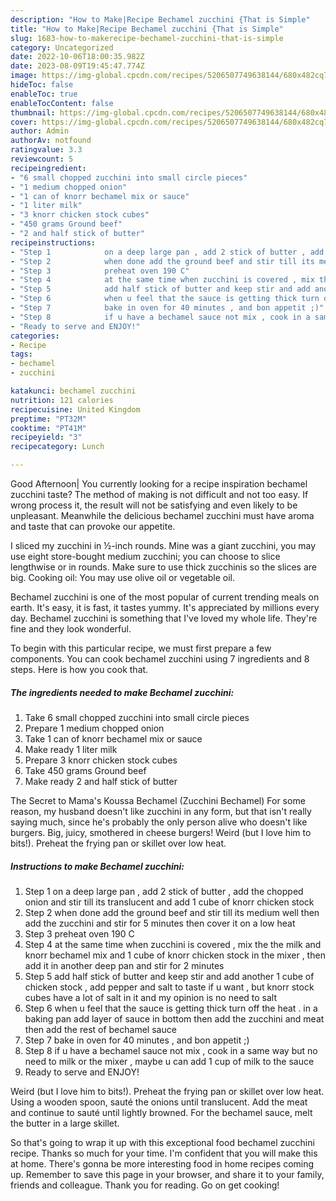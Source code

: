 ```yaml
---
description: "How to Make|Recipe Bechamel zucchini {That is Simple"
title: "How to Make|Recipe Bechamel zucchini {That is Simple"
slug: 1683-how-to-makerecipe-bechamel-zucchini-that-is-simple
category: Uncategorized
date: 2022-10-06T18:00:35.982Z
date: 2023-08-09T19:45:47.774Z
image: https://img-global.cpcdn.com/recipes/5206507749638144/680x482cq70/bechamel-zucchini-recipe-main-photo.jpg
hideToc: false
enableToc: true
enableTocContent: false
thumbnail: https://img-global.cpcdn.com/recipes/5206507749638144/680x482cq70/bechamel-zucchini-recipe-main-photo.jpg
cover: https://img-global.cpcdn.com/recipes/5206507749638144/680x482cq70/bechamel-zucchini-recipe-main-photo.jpg
author: Admin
authorAv: notfound
ratingvalue: 3.3
reviewcount: 5
recipeingredient:
- "6 small chopped zucchini into small circle pieces"
- "1 medium chopped onion"
- "1 can of knorr bechamel mix or sauce"
- "1 liter milk"
- "3 knorr chicken stock cubes"
- "450 grams Ground beef"
- "2 and half stick of butter"
recipeinstructions:
- "Step 1            on a deep large pan , add 2 stick of butter , add the chopped onion and stir till its translucent and add 1 cube of knorr chicken stock"
- "Step 2            when done add the ground beef and stir till its medium well then add the zucchini and stir for 5 minutes then cover it on a low heat"
- "Step 3            preheat oven 190 C"
- "Step 4            at the same time when zucchini is covered , mix the the milk and knorr bechamel mix and 1 cube of knorr chicken stock in the mixer , then add it in another deep pan and stir for 2 minutes"
- "Step 5            add half stick of butter and keep stir and add another 1 cube of chicken stock , add pepper and salt to taste if u want , but knorr stock cubes have a lot of salt in it and my opinion is no need to salt"
- "Step 6            when u feel that the sauce is getting thick turn off the heat . in a baking pan add layer of sauce in bottom then add the zucchini and meat then add the rest of bechamel sauce"
- "Step 7            bake in oven for 40 minutes , and bon appetit ;)"
- "Step 8            if u have a bechamel sauce not mix , cook in a same way but no need to milk or the mixer , maybe u can add 1 cup of milk to the sauce"
- "Ready to serve and ENJOY!"
categories:
- Recipe
tags:
- bechamel
- zucchini

katakunci: bechamel zucchini 
nutrition: 121 calories
recipecuisine: United Kingdom
preptime: "PT32M"
cooktime: "PT41M"
recipeyield: "3"
recipecategory: Lunch

---
```



Good Afternoon| You currently looking for a recipe inspiration bechamel zucchini taste? The method of making is not difficult and not too easy. If wrong process it, the result will not be satisfying and even likely to be unpleasant. Meanwhile the delicious bechamel zucchini must have aroma and taste that can provoke our appetite.





I sliced my zucchini in ½-inch rounds. Mine was a giant zucchini, you may use eight store-bought medium zucchini; you can choose to slice lengthwise or in rounds. Make sure to use thick zucchinis so the slices are big. Cooking oil: You may use olive oil or vegetable oil.

Bechamel zucchini is one of the most popular of current trending meals on earth. It's easy, it is fast, it tastes yummy. It's appreciated by millions every day. Bechamel zucchini is something that I've loved my whole life. They're fine and they look wonderful.


To begin with this particular recipe, we must first prepare a few components. You can cook bechamel zucchini using 7 ingredients and 8 steps. Here is how you cook that.

<!--inarticleads1-->

##### The ingredients needed to make Bechamel zucchini:

1. Take 6 small chopped zucchini into small circle pieces
1. Prepare 1 medium chopped onion
1. Take 1 can of knorr bechamel mix or sauce
1. Make ready 1 liter milk
1. Prepare 3 knorr chicken stock cubes
1. Take 450 grams Ground beef
1. Make ready 2 and half stick of butter


The Secret to Mama&#39;s Koussa Bechamel (Zucchini Bechamel) For some reason, my husband doesn&#39;t like zucchini in any form, but that isn&#39;t really saying much, since he&#39;s probably the only person alive who doesn&#39;t like burgers. Big, juicy, smothered in cheese burgers! Weird (but I love him to bits!). Preheat the frying pan or skillet over low heat. 

<!--inarticleads2-->

##### Instructions to make Bechamel zucchini:

1. Step 1            on a deep large pan , add 2 stick of butter , add the chopped onion and stir till its translucent and add 1 cube of knorr chicken stock
1. Step 2            when done add the ground beef and stir till its medium well then add the zucchini and stir for 5 minutes then cover it on a low heat
1. Step 3            preheat oven 190 C
1. Step 4            at the same time when zucchini is covered , mix the the milk and knorr bechamel mix and 1 cube of knorr chicken stock in the mixer , then add it in another deep pan and stir for 2 minutes
1. Step 5            add half stick of butter and keep stir and add another 1 cube of chicken stock , add pepper and salt to taste if u want , but knorr stock cubes have a lot of salt in it and my opinion is no need to salt
1. Step 6            when u feel that the sauce is getting thick turn off the heat . in a baking pan add layer of sauce in bottom then add the zucchini and meat then add the rest of bechamel sauce
1. Step 7            bake in oven for 40 minutes , and bon appetit ;)
1. Step 8            if u have a bechamel sauce not mix , cook in a same way but no need to milk or the mixer , maybe u can add 1 cup of milk to the sauce
1. Ready to serve and ENJOY!

Weird (but I love him to bits!). Preheat the frying pan or skillet over low heat. Using a wooden spoon, sauté the onions until translucent. Add the meat and continue to sauté until lightly browned. For the bechamel sauce, melt the butter in a large skillet. 

So that's going to wrap it up with this exceptional food bechamel zucchini recipe. Thanks so much for your time. I'm confident that you will make this at home. There's gonna be more interesting food in home recipes coming up. Remember to save this page in your browser, and share it to your family, friends and colleague. Thank you for reading. Go on get cooking!
